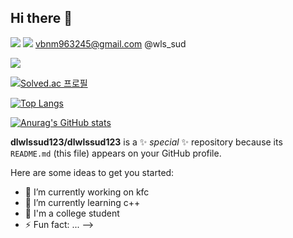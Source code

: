 ## Hi there 👋

![](https://img.shields.io/badge/Gmail-D14836?style=for-the-badge&logo=gmail&logoColor=white) ![](https://img.shields.io/badge/Instagram-E4405F?style=for-the-badge&logo=instagram&logoColor=white)
vbnm963245@gmail.com                                                                          @wls_sud

![](https://img.shields.io/badge/Python-3776AB?style=for-the-badge&logo=python&logoColor=white)

[![Solved.ac
프로필](http://mazassumnida.wtf/api/v2/generate_badge?boj=dlwlssud7614)](https://solved.ac/dlwlssud7614)

[![Top Langs](https://github-readme-stats.vercel.app/api/top-langs/?username=yohan050605)](https://github.com/anuraghazra/github-readme-stats)

[![Anurag's GitHub stats](https://github-readme-stats.vercel.app/api?username=dlwlssud123)](https://github.com/anuraghazra/github-readme-stats)

**dlwlssud123/dlwlssud123** is a ✨ _special_ ✨ repository because its `README.md` (this file) appears on your GitHub profile.

Here are some ideas to get you started:

- 🔭 I’m currently working on kfc
- 🌱 I’m currently learning c++
- 👯 I'm a college student
- ⚡ Fun fact: ...
-->
